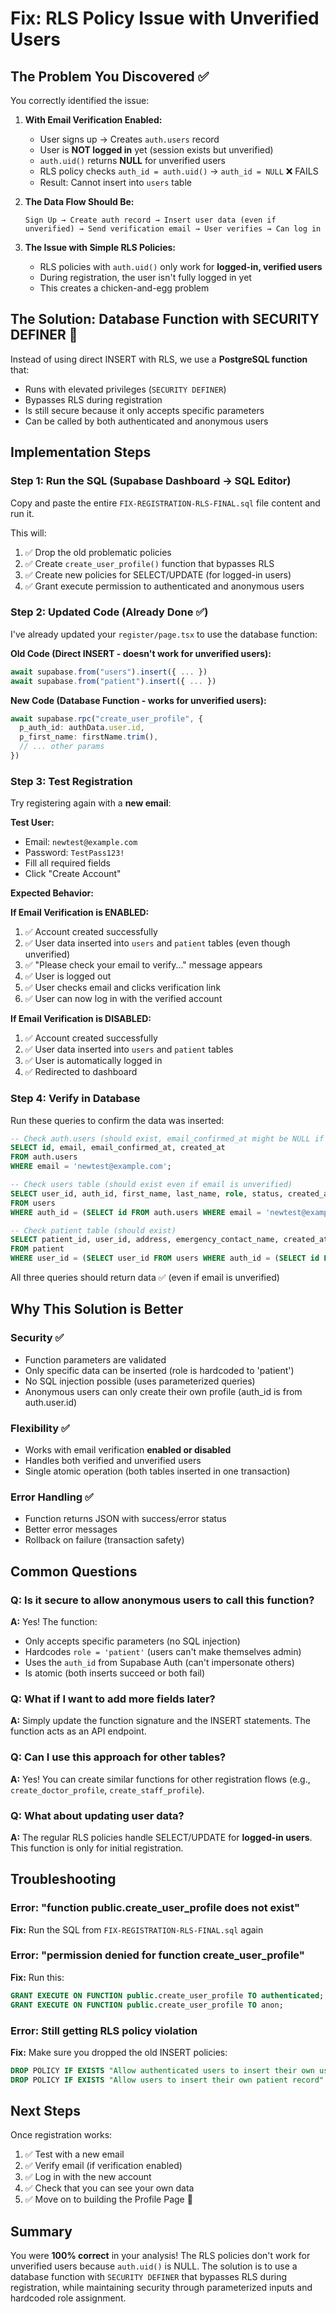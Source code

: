 # Fix: RLS Policy Issue with Unverified Users

## The Problem You Discovered ✅

You correctly identified the issue:

1. **With Email Verification Enabled:**
   - User signs up → Creates `auth.users` record
   - User is **NOT logged in** yet (session exists but unverified)
   - `auth.uid()` returns **NULL** for unverified users
   - RLS policy checks `auth_id = auth.uid()` → `auth_id = NULL` ❌ FAILS
   - Result: Cannot insert into `users` table

2. **The Data Flow Should Be:**
   ```
   Sign Up → Create auth record → Insert user data (even if unverified) → Send verification email → User verifies → Can log in
   ```

3. **The Issue with Simple RLS Policies:**
   - RLS policies with `auth.uid()` only work for **logged-in, verified users**
   - During registration, the user isn't fully logged in yet
   - This creates a chicken-and-egg problem

## The Solution: Database Function with SECURITY DEFINER 🔐

Instead of using direct INSERT with RLS, we use a **PostgreSQL function** that:
- Runs with elevated privileges (`SECURITY DEFINER`)
- Bypasses RLS during registration
- Is still secure because it only accepts specific parameters
- Can be called by both authenticated and anonymous users

## Implementation Steps

### Step 1: Run the SQL (Supabase Dashboard → SQL Editor)

Copy and paste the entire `FIX-REGISTRATION-RLS-FINAL.sql` file content and run it.

This will:
1. ✅ Drop the old problematic policies
2. ✅ Create `create_user_profile()` function that bypasses RLS
3. ✅ Create new policies for SELECT/UPDATE (for logged-in users)
4. ✅ Grant execute permission to authenticated and anonymous users

### Step 2: Updated Code (Already Done ✅)

I've already updated your `register/page.tsx` to use the database function:

**Old Code (Direct INSERT - doesn't work for unverified users):**
```typescript
await supabase.from("users").insert({ ... })
await supabase.from("patient").insert({ ... })
```

**New Code (Database Function - works for unverified users):**
```typescript
await supabase.rpc("create_user_profile", {
  p_auth_id: authData.user.id,
  p_first_name: firstName.trim(),
  // ... other params
})
```

### Step 3: Test Registration

Try registering again with a **new email**:

**Test User:**
- Email: `newtest@example.com`
- Password: `TestPass123!`
- Fill all required fields
- Click "Create Account"

**Expected Behavior:**

**If Email Verification is ENABLED:**
1. ✅ Account created successfully
2. ✅ User data inserted into `users` and `patient` tables (even though unverified)
3. ✅ "Please check your email to verify..." message appears
4. ✅ User is logged out
5. ✅ User checks email and clicks verification link
6. ✅ User can now log in with the verified account

**If Email Verification is DISABLED:**
1. ✅ Account created successfully
2. ✅ User data inserted into `users` and `patient` tables
3. ✅ User is automatically logged in
4. ✅ Redirected to dashboard

### Step 4: Verify in Database

Run these queries to confirm the data was inserted:

```sql
-- Check auth.users (should exist, email_confirmed_at might be NULL if unverified)
SELECT id, email, email_confirmed_at, created_at 
FROM auth.users 
WHERE email = 'newtest@example.com';

-- Check users table (should exist even if email is unverified)
SELECT user_id, auth_id, first_name, last_name, role, status, created_at
FROM users 
WHERE auth_id = (SELECT id FROM auth.users WHERE email = 'newtest@example.com');

-- Check patient table (should exist)
SELECT patient_id, user_id, address, emergency_contact_name, created_at
FROM patient 
WHERE user_id = (SELECT user_id FROM users WHERE auth_id = (SELECT id FROM auth.users WHERE email = 'newtest@example.com'));
```

All three queries should return data ✅ (even if email is unverified)

## Why This Solution is Better

### Security ✅
- Function parameters are validated
- Only specific data can be inserted (role is hardcoded to 'patient')
- No SQL injection possible (uses parameterized queries)
- Anonymous users can only create their own profile (auth_id is from auth.user.id)

### Flexibility ✅
- Works with email verification **enabled or disabled**
- Handles both verified and unverified users
- Single atomic operation (both tables inserted in one transaction)

### Error Handling ✅
- Function returns JSON with success/error status
- Better error messages
- Rollback on failure (transaction safety)

## Common Questions

### Q: Is it secure to allow anonymous users to call this function?
**A:** Yes! The function:
- Only accepts specific parameters (no SQL injection)
- Hardcodes `role = 'patient'` (users can't make themselves admin)
- Uses the `auth_id` from Supabase Auth (can't impersonate others)
- Is atomic (both inserts succeed or both fail)

### Q: What if I want to add more fields later?
**A:** Simply update the function signature and the INSERT statements. The function acts as an API endpoint.

### Q: Can I use this approach for other tables?
**A:** Yes! You can create similar functions for other registration flows (e.g., `create_doctor_profile`, `create_staff_profile`).

### Q: What about updating user data?
**A:** The regular RLS policies handle SELECT/UPDATE for **logged-in users**. This function is only for initial registration.

## Troubleshooting

### Error: "function public.create_user_profile does not exist"
**Fix:** Run the SQL from `FIX-REGISTRATION-RLS-FINAL.sql` again

### Error: "permission denied for function create_user_profile"
**Fix:** Run this:
```sql
GRANT EXECUTE ON FUNCTION public.create_user_profile TO authenticated;
GRANT EXECUTE ON FUNCTION public.create_user_profile TO anon;
```

### Error: Still getting RLS policy violation
**Fix:** Make sure you dropped the old INSERT policies:
```sql
DROP POLICY IF EXISTS "Allow authenticated users to insert their own user record" ON users;
DROP POLICY IF EXISTS "Allow users to insert their own patient record" ON patient;
```

## Next Steps

Once registration works:
1. ✅ Test with a new email
2. ✅ Verify email (if verification enabled)
3. ✅ Log in with the new account
4. ✅ Check that you can see your own data
5. ✅ Move on to building the Profile Page 🎉

## Summary

You were **100% correct** in your analysis! The RLS policies don't work for unverified users because `auth.uid()` is NULL. The solution is to use a database function with `SECURITY DEFINER` that bypasses RLS during registration, while maintaining security through parameterized inputs and hardcoded role assignment.
